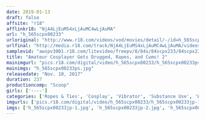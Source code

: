 ```yaml
---
date: 2019-01-13
draft: false
affsite: "r18"
afflinkr18: "NjA4LjEuMS4xLjAuMC4wLjAuMA"
url: "h_565scpx00233"
urloriginal: "http://www.r18.com/videos/vod/movies/detail/-/id=h_565scpx00233"
urlfinal: "http://media.r18.com/track/NjA4LjEuMS4xLjAuMC4wLjAuMA/videos/vod/movies/detail/-/id=h_565scpx00233"
samplevid: "awspv3001.r18.com/litevideo/freepv/8/84s/84scpx233/84scpx233_dmb_w.mp4"
title: "Amateur Cosplayer Gets Drugged, Rapes, and Cums! 2"
mainimgurl: "pics.r18.com/digital/video/h_565scpx00233/h_565scpx00233ps.jpg"
mainimgs: "h_565scpx00233ps.jpg"
releasedate: "Nov. 10, 2017"
duration: 237
productioncomp: "Scoop"
girls: ['----']
categories: ['Ropes & Ties', 'Cosplay', 'Vibrator', 'Substance Use', 'Hi-Def']
imgurls: ['pics.r18.com/digital/video/h_565scpx00233/h_565scpx00233jp-1.jpg', 'pics.r18.com/digital/video/h_565scpx00233/h_565scpx00233jp-2.jpg', 'pics.r18.com/digital/video/h_565scpx00233/h_565scpx00233jp-3.jpg', 'pics.r18.com/digital/video/h_565scpx00233/h_565scpx00233jp-4.jpg', 'pics.r18.com/digital/video/h_565scpx00233/h_565scpx00233jp-5.jpg', 'pics.r18.com/digital/video/h_565scpx00233/h_565scpx00233jp-6.jpg', 'pics.r18.com/digital/video/h_565scpx00233/h_565scpx00233jp-7.jpg', 'pics.r18.com/digital/video/h_565scpx00233/h_565scpx00233jp-8.jpg', 'pics.r18.com/digital/video/h_565scpx00233/h_565scpx00233jp-9.jpg', 'pics.r18.com/digital/video/h_565scpx00233/h_565scpx00233jp-10.jpg', 'pics.r18.com/digital/video/h_565scpx00233/h_565scpx00233jp-11.jpg', 'pics.r18.com/digital/video/h_565scpx00233/h_565scpx00233jp-12.jpg', 'pics.r18.com/digital/video/h_565scpx00233/h_565scpx00233jp-13.jpg', 'pics.r18.com/digital/video/h_565scpx00233/h_565scpx00233jp-14.jpg', 'pics.r18.com/digital/video/h_565scpx00233/h_565scpx00233jp-15.jpg', 'pics.r18.com/digital/video/h_565scpx00233/h_565scpx00233jp-16.jpg', 'pics.r18.com/digital/video/h_565scpx00233/h_565scpx00233jp-17.jpg', 'pics.r18.com/digital/video/h_565scpx00233/h_565scpx00233jp-18.jpg', 'pics.r18.com/digital/video/h_565scpx00233/h_565scpx00233jp-19.jpg', 'pics.r18.com/digital/video/h_565scpx00233/h_565scpx00233jp-20.jpg']
imgs: ['h_565scpx00233jp-1.jpg', 'h_565scpx00233jp-2.jpg', 'h_565scpx00233jp-3.jpg', 'h_565scpx00233jp-4.jpg', 'h_565scpx00233jp-5.jpg', 'h_565scpx00233jp-6.jpg', 'h_565scpx00233jp-7.jpg', 'h_565scpx00233jp-8.jpg', 'h_565scpx00233jp-9.jpg', 'h_565scpx00233jp-10.jpg', 'h_565scpx00233jp-11.jpg', 'h_565scpx00233jp-12.jpg', 'h_565scpx00233jp-13.jpg', 'h_565scpx00233jp-14.jpg', 'h_565scpx00233jp-15.jpg', 'h_565scpx00233jp-16.jpg', 'h_565scpx00233jp-17.jpg', 'h_565scpx00233jp-18.jpg', 'h_565scpx00233jp-19.jpg', 'h_565scpx00233jp-20.jpg']
---
```

